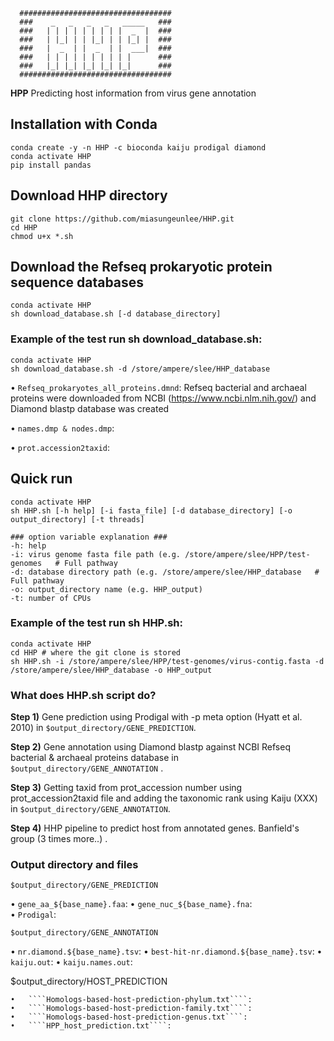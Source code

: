 ````
  ##################################
  ###    _   _   _   _   _____   ###  
  ###   | | | | | | | | |  _  |  ###   
  ###   | |_| | | |_| | | |_| |  ###    
  ###   |  _  | |  _  | |  ___|  ###  
  ###   | | | | | | | | | |      ###   
  ###   |_| |_| |_| |_| |_|      ###  
  ##################################
````
**HPP** Predicting host information from virus gene annotation

## Installation with Conda
````
conda create -y -n HHP -c bioconda kaiju prodigal diamond
conda activate HHP
pip install pandas
````

## Download HHP directory
````
git clone https://github.com/miasungeunlee/HHP.git
cd HHP
chmod u+x *.sh
````

## Download the Refseq prokaryotic protein sequence databases
````
conda activate HHP
sh download_database.sh [-d database_directory]
````
### Example of the test run sh download_database.sh:
````
conda activate HHP
sh download_database.sh -d /store/ampere/slee/HHP_database 
````

•	````Refseq_prokaryotes_all_proteins.dmnd````: Refseq bacterial and archaeal proteins were downloaded from NCBI (https://www.ncbi.nlm.nih.gov/) and Diamond blastp database was created

•	````names.dmp & nodes.dmp````:

•	````prot.accession2taxid````:


## Quick run
````
conda activate HHP
sh HHP.sh [-h help] [-i fasta_file] [-d database_directory] [-o output_directory] [-t threads] 

### option variable explanation ###
-h: help
-i: virus genome fasta file path (e.g. /store/ampere/slee/HPP/test-genomes   # Full pathway
-d: database directory path (e.g. /store/ampere/slee/HHP_database   # Full pathway 
-o: output_directory name (e.g. HHP_output)
-t: number of CPUs
````

### Example of the test run sh HHP.sh:
````
conda activate HHP
cd HHP # where the git clone is stored
sh HHP.sh -i /store/ampere/slee/HPP/test-genomes/virus-contig.fasta -d /store/ampere/slee/HHP_database -o HHP_output
````

### What does HHP.sh script do?

**Step 1)** Gene prediction using Prodigal with -p meta option (Hyatt et al. 2010) in ````$output_directory/GENE_PREDICTION````.

**Step 2)** Gene annotation using Diamond blastp against NCBI Refseq bacterial & archaeal proteins database in ````$output_directory/GENE_ANNOTATION```` .

**Step 3)** Getting taxid from prot_accession number using prot_accession2taxid file and adding the taxonomic rank using Kaiju (XXX) in ````$output_directory/GENE_ANNOTATION````. 

**Step 4)** HHP pipeline to predict host from annotated genes. Banfield's group (3 times more..) . 


### Output directory and files
````
$output_directory/GENE_PREDICTION
````
•	````gene_aa_${base_name}.faa````: 
•	````gene_nuc_${base_name}.fna````:  
•	````Prodigal````: 

````
$output_directory/GENE_ANNOTATION
````
•	````nr.diamond.${base_name}.tsv````: 
•	````best-hit-nr.diamond.${base_name}.tsv````: 
•	````kaiju.out````: 
•	````kaiju.names.out````: 

$output_directory/HOST_PREDICTION
````
•	````Homologs-based-host-prediction-phylum.txt````: 
•	````Homologs-based-host-prediction-family.txt````: 
•	````Homologs-based-host-prediction-genus.txt````:  
•	````HPP_host_prediction.txt````: 





